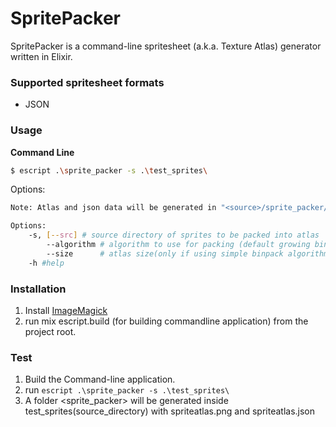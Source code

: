 # SpritePacker

SpritePacker is a command-line spritesheet (a.k.a. Texture Atlas) generator written in Elixir.

### Supported spritesheet formats ###
* JSON

### Usage ###
**Command Line**
```bash
$ escript .\sprite_packer -s .\test_sprites\
```
Options:
```bash
Note: Atlas and json data will be generated in "<source>/sprite_packer/"

Options:
    -s, [--src] # source directory of sprites to be packed into atlas
        --algorithm # algorithm to use for packing (default growing binpack algorithm)
        --size      # atlas size(only if using simple binpack algorithm), default 1024x768
    -h #help
```


### Installation ###
1. Install [ImageMagick](http://www.imagemagick.org/)
2. run mix escript.build (for building commandline application) from the project root.

### Test ###

1.  Build the Command-line application.
2.  run ```escript .\sprite_packer -s .\test_sprites\ ```
3.  A folder <sprite_packer> will be generated inside test_sprites(source_directory) with spriteatlas.png and spriteatlas.json


